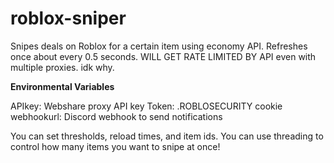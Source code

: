 # roblox-sniper

Snipes deals on Roblox for a certain item using economy API. Refreshes once about every 0.5 seconds. WILL GET RATE LIMITED BY API even with multiple proxies. idk why.

**Environmental Variables**

APIkey: Webshare proxy API key
Token: .ROBLOSECURITY cookie
webhookurl: Discord webhook to send notifications

You can set thresholds, reload times, and item ids. You can use threading to control how many items you want to snipe at once!
